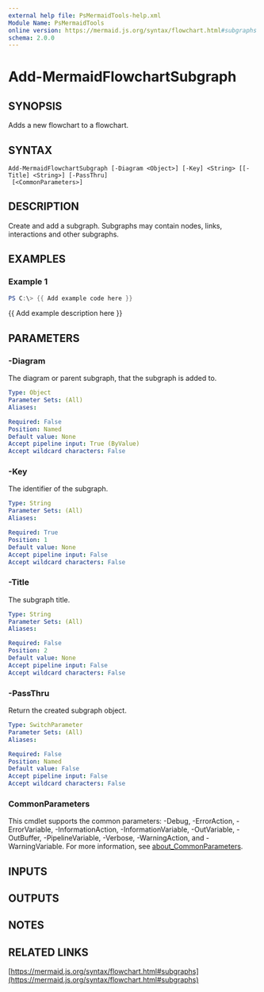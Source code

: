 ```yaml
---
external help file: PsMermaidTools-help.xml
Module Name: PsMermaidTools
online version: https://mermaid.js.org/syntax/flowchart.html#subgraphs
schema: 2.0.0
---
```


# Add-MermaidFlowchartSubgraph

## SYNOPSIS
Adds a new flowchart to a flowchart.

## SYNTAX

```
Add-MermaidFlowchartSubgraph [-Diagram <Object>] [-Key] <String> [[-Title] <String>] [-PassThru]
 [<CommonParameters>]
```

## DESCRIPTION
Create and add a subgraph.
Subgraphs may contain nodes, links, interactions and other subgraphs.

## EXAMPLES

### Example 1
```powershell
PS C:\> {{ Add example code here }}
```

{{ Add example description here }}

## PARAMETERS

### -Diagram
The diagram or parent subgraph, that the subgraph is added to.

```yaml
Type: Object
Parameter Sets: (All)
Aliases:

Required: False
Position: Named
Default value: None
Accept pipeline input: True (ByValue)
Accept wildcard characters: False
```

### -Key
The identifier of the subgraph.

```yaml
Type: String
Parameter Sets: (All)
Aliases:

Required: True
Position: 1
Default value: None
Accept pipeline input: False
Accept wildcard characters: False
```

### -Title
The subgraph title.

```yaml
Type: String
Parameter Sets: (All)
Aliases:

Required: False
Position: 2
Default value: None
Accept pipeline input: False
Accept wildcard characters: False
```

### -PassThru
Return the created subgraph object.

```yaml
Type: SwitchParameter
Parameter Sets: (All)
Aliases:

Required: False
Position: Named
Default value: False
Accept pipeline input: False
Accept wildcard characters: False
```

### CommonParameters
This cmdlet supports the common parameters: -Debug, -ErrorAction, -ErrorVariable, -InformationAction, -InformationVariable, -OutVariable, -OutBuffer, -PipelineVariable, -Verbose, -WarningAction, and -WarningVariable. For more information, see [about_CommonParameters](http://go.microsoft.com/fwlink/?LinkID=113216).

## INPUTS

## OUTPUTS

## NOTES

## RELATED LINKS

[https://mermaid.js.org/syntax/flowchart.html#subgraphs](https://mermaid.js.org/syntax/flowchart.html#subgraphs)

